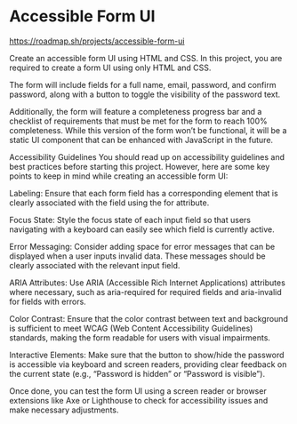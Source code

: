 # Accessible Form UI
https://roadmap.sh/projects/accessible-form-ui

Create an accessible form UI using HTML and CSS.
In this project, you are required to create a form UI using only HTML and CSS. 

The form will include fields for a full name, email, password, and confirm password, along with a button to toggle the visibility of the password text. 

Additionally, the form will feature a completeness progress bar and a checklist of requirements that must be met for the form to reach 100% completeness. While this version of the form won’t be functional, it will be a static UI component that can be enhanced with JavaScript in the future.


Accessibility Guidelines
You should read up on accessibility guidelines and best practices before starting this project. However, here are some key points to keep in mind while creating an accessible form UI:

Labeling: Ensure that each form field has a corresponding <label> element that is clearly associated with the field using the for attribute.

Focus State: Style the focus state of each input field so that users navigating with a keyboard can easily see which field is currently active.

Error Messaging: Consider adding space for error messages that can be displayed when a user inputs invalid data. These messages should be clearly associated with the relevant input field.

ARIA Attributes: Use ARIA (Accessible Rich Internet Applications) attributes where necessary, such as aria-required for required fields and aria-invalid for fields with errors.

Color Contrast: Ensure that the color contrast between text and background is sufficient to meet WCAG (Web Content Accessibility Guidelines) standards, making the form readable for users with visual impairments.

Interactive Elements: Make sure that the button to show/hide the password is accessible via keyboard and screen readers, providing clear feedback on the current state (e.g., “Password is hidden” or “Password is visible”).

Once done, you can test the form UI using a screen reader or browser extensions like Axe or Lighthouse to check for accessibility issues and make necessary adjustments.

